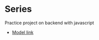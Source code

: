 # Series

 

Practice project on backend with javascript

- [Model link](https://app.eraser.io/workspace/YtPqZ1VogxGy1jzIDkzj?origin=share)
